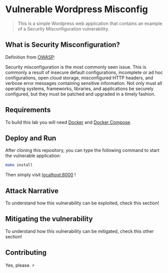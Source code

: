 # Vulnerable Wordpress Misconfig
> This is a simple Wordpress web application that contains an example of a Security Misconfiguration vulnerability.

<!-- <img src="images/example-wordpress.png" align="center"/> -->

## What is Security Misconfiguration?

Definition from [OWASP](https://www.owasp.org/images/7/72/OWASP_Top_10-2017_%28en%29.pdf.pdf):

Security misconfiguration is the most commonly seen issue. This is commonly a result of insecure default configurations, incomplete or ad hoc configurations, open cloud storage, misconfigured HTTP headers, and verbose error messages containing sensitive information. Not only must all operating systems, frameworks, libraries, and applications be securely configured, but they must be patched and upgraded in a timely fashion.

## Requirements

To build this lab you will need [Docker][Docker Install] and [Docker Compose][Docker Compose Install].

## Deploy and Run

After cloning this repository, you can type the following command to start the vulnerable application:

```sh
make install
```

Then simply visit [localhost:8000][App] !

## Attack Narrative

To understand how this vulnerability can be exploited, check this section!

## Mitigating the vulnerability

To understand how this vulnerability can be mitigated, check this other section!

[Docker Install]:  https://docs.docker.com/install/
[Docker Compose Install]: https://docs.docker.com/compose/install/
[App]: http://127.0.0.1:8000

## Contributing

Yes, please. :zap:
